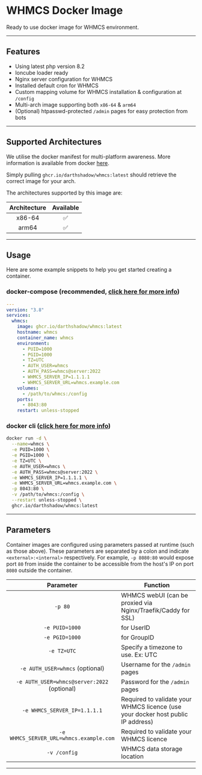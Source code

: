 WHMCS Docker Image
==================

Ready to use docker image for WHMCS environment.


-----------


## Features

* Using latest php version 8.2
* Ioncube loader ready
* Nginx server configuration for WHMCS
* Installed default cron for WHMCS
* Custom mapping volume for WHMCS installation & configuration at `/config`
* Multi-arch image supporting both `x86-64` & `arm64`
* (Optional) htpasswd-protected `/admin` pages for easy protection from bots


--------------------------


## Supported Architectures

We utilise the docker manifest for multi-platform awareness. More information is available from docker [here](https://github.com/docker/distribution/blob/master/docs/spec/manifest-v2-2.md#manifest-list).

Simply pulling `ghcr.io/darthshadow/whmcs:latest` should retrieve the correct image for your arch.

The architectures supported by this image are:

| Architecture | Available |
| :----: | :----: |
| x86-64 | ✅ |
| arm64 | ✅ |


--------


## Usage

Here are some example snippets to help you get started creating a container.

### docker-compose (recommended, [click here for more info](https://docs.docker.com/compose/compose-file/deploy/))

```yaml
---
version: "3.8"
services:
  whmcs:
    image: ghcr.io/darthshadow/whmcs:latest
    hostname: whmcs
    container_name: whmcs
    environment:
      - PUID=1000
      - PGID=1000
      - TZ=UTC
      - AUTH_USER=whmcs
      - AUTH_PASS=whmcs@server:2022
      - WHMCS_SERVER_IP=1.1.1.1
      - WHMCS_SERVER_URL=whmcs.example.com
    volumes:
      - /path/to/whmcs:/config
    ports:
      - 8043:80
    restart: unless-stopped
```

### docker cli ([click here for more info](https://docs.docker.com/engine/reference/commandline/cli/))

```bash
docker run -d \
  --name=whmcs \
  -e PUID=1000 \
  -e PGID=1000 \
  -e TZ=UTC \
  -e AUTH_USER=whmcs \
  -e AUTH_PASS=whmcs@server:2022 \
  -e WHMCS_SERVER_IP=1.1.1.1 \
  -e WHMCS_SERVER_URL=whmcs.example.com \
  -p 8043:80 \
  -v /path/to/whmcs:/config \
  --restart unless-stopped \
  ghcr.io/darthshadow/whmcs:latest
```


-------------



## Parameters

Container images are configured using parameters passed at runtime (such as those above). These parameters are separated by a colon and indicate `<external>:<internal>` respectively. For example, `-p 8080:80` would expose port `80` from inside the container to be accessible from the host's IP on port `8080` outside the container.

| Parameter | Function |
| :----: | --- |
| `-p 80` | WHMCS webUI (can be proxied via Nginx/Traefik/Caddy for SSL) |
| `-e PUID=1000` | for UserID |
| `-e PGID=1000` | for GroupID |
| `-e TZ=UTC` | Specify a timezone to use. Ex: UTC |
| `-e AUTH_USER=whmcs` (optional) | Username for the `/admin` pages |
| `-e AUTH_USER=whmcs@server:2022` (optional) | Password for the `/admin` pages |
| `-e WHMCS_SERVER_IP=1.1.1.1` | Required to validate your WHMCS licence (use your docker host public IP address) |
| `-e WHMCS_SERVER_URL=whmcs.example.com` | Required to validate your WHMCS licence |
| `-v /config` | WHMCS data storage location |


-------------
